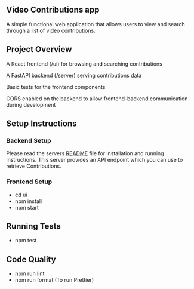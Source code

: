 ## Video Contributions app
A simple functional web application that allows users to view and search through a list of video contributions.

## Project Overview
A React frontend (/ui) for browsing and searching contributions

A FastAPI backend (/server) serving contributions data

Basic tests for the frontend components

CORS enabled on the backend to allow frontend-backend communication during development

## **Setup Instructions**
### Backend Setup
Please read the servers [README](./server/README.md) file for installation and running instructions. This server provides an API endpoint which you can use to retrieve Contributions.

### Frontend Setup 
- cd ui
- npm install
- npm start

## Running Tests
- npm test

## Code Quality
- npm run lint
- npm run format (To run Prettier)
